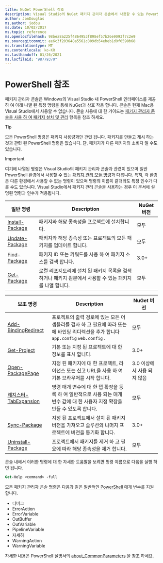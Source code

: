 ```yaml
---
title: NuGet PowerShell 참조
description: Visual Studio의 NuGet 패키지 관리자 콘솔에서 사용할 수 있는 PowerShell 명령에 대 한 전체 참조입니다.
author: JonDouglas
ms.author: jodou
ms.date: 10/02/2017
ms.topic: reference
ms.openlocfilehash: 98bea8a225f4864953f898ef57b26e9093f7c2e9
ms.sourcegitcommit: ee6c3f203648a5561c809db54ebeb1d0f0598b68
ms.translationtype: MT
ms.contentlocale: ko-KR
ms.lasthandoff: 01/26/2021
ms.locfileid: "98779370"
---
```

# <a name="powershell-reference"></a>PowerShell 참조

패키지 관리자 콘솔은 Windows의 Visual Studio 내 PowerShell 인터페이스를 제공 하 여 아래 나열 된 특정 명령을 통해 NuGet과 상호 작용 합니다. 콘솔은 현재 Mac용 Visual Studio에서 사용할 수 없습니다. 콘솔 사용에 대 한 가이드는 [패키지 관리자 콘솔을 사용 하 여 패키지 설치 및 관리](../consume-packages/install-use-packages-powershell.md) 항목을 참조 하세요.

> [!Tip]
> 모든 PowerShell 명령은 패키지 사용량과만 관련 됩니다. 패키지를 만들고 게시 하는 것과 관련 된 PowerShell 명령은 없습니다. 단, 패키지가 다른 패키지의 소비자 일 수도 있습니다.

> [!Important]
> 여기에 나열된 명령은 Visual Studio의 패키지 관리자 콘솔과 관련이 있으며 일반 PowerShell 환경에서 사용할 수 있는 [패키지 관리 모듈 명령](/powershell/module/packagemanagement/?view=powershell-6)과 다릅니다. 특히, 각 환경은 다른 환경에서 사용할 수 없는 명령이 있으며 명령의 이름이 같더라도 특정 인수가 다를 수도 있습니다. Visual Studio에서 패키지 관리 콘솔을 사용하는 경우 이 문서에 설명된 명령과 인수가 적용됩니다.

| 일반 명령 | Description | NuGet 버전 |
| --- | --- | --- |
| [Install-Package](ps-reference/ps-ref-install-package.md) | 패키지와 해당 종속성을 프로젝트에 설치합니다. | 모두 |
| [Update-Package](ps-reference/ps-ref-update-package.md) | 패키지와 해당 종속성 또는 프로젝트의 모든 패키지를 업데이트 합니다. | 모두 |
| [Find-Package](ps-reference/ps-ref-find-package.md) | 패키지 ID 또는 키워드를 사용 하 여 패키지 소스를 검색 합니다. | 3.0+ |
| [Get-Package](ps-reference/ps-ref-get-package.md) | 로컬 리포지토리에 설치 된 패키지 목록을 검색 하거나 패키지 원본에서 사용할 수 있는 패키지를 나열 합니다. | 모두 |

| 보조 명령 | Description | NuGet 버전 |
| --- | --- | --- |
| [Add-BindingRedirect](ps-reference/ps-ref-add-bindingredirect.md) | 프로젝트의 출력 경로에 있는 모든 어셈블리를 검사 하 고 필요에 따라 또는에 바인딩 리디렉션을 추가 합니다 `app.config` `web.config` . | 모두 |
| [Get-Project](ps-reference/ps-ref-get-project.md) | 기본 또는 지정 된 프로젝트에 대 한 정보를 표시 합니다. | 3.0+ |
| [Open-PackagePage](ps-reference/ps-ref-open-packagepage.md) | 지정 된 패키지에 대 한 프로젝트, 라이선스 또는 신고 URL을 사용 하 여 기본 브라우저를 시작 합니다. | 3.0 이상에서 사용 되지 않음 |
| [레지스터-TabExpansion](ps-reference/ps-ref-register-tabexpansion.md) | 명령 매개 변수에 대 한 탭 확장을 등록 하 여 일반적으로 사용 되는 매개 변수 값에 대 한 사용자 지정 확장을 만들 수 있도록 합니다. | 모두 |
| [Sync-Package](ps-reference/ps-ref-sync-package.md) | 지정 된 프로젝트에서 설치 된 패키지 버전을 가져오고 솔루션의 나머지 프로젝트에 버전을 동기화 합니다. | 3.0+ |
| [Uninstall-Package](ps-reference/ps-ref-uninstall-package.md) | 프로젝트에서 패키지를 제거 하 고 필요에 따라 해당 종속성을 제거 합니다. | 모두 |

콘솔 내에서 이러한 명령에 대 한 자세한 도움말을 보려면 명령 이름으로 다음을 실행 하면 됩니다.

```ps
Get-Help <command> -full
```

모든 패키지 관리자 콘솔 명령은 다음과 같은 [일반적인 PowerShell 매개 변수](/powershell/module/microsoft.powershell.core/about/about_commonparameters)를 지원 합니다.

- 디버그
- ErrorAction
- ErrorVariable
- OutBuffer
- OutVariable
- PipelineVariable
- 자세히
- WarningAction
- WarningVariable

자세한 내용은 PowerShell 설명서의 [about_CommonParameters](/powershell/module/microsoft.powershell.core/about/about_commonparameters) 을 참조 하세요.